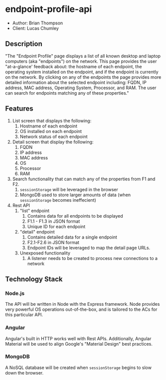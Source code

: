 # endpoint-profile-api

- Author: Brian Thompson
- Client: Lucas Chumley

## Description

"The "Endpoint Profile" page displays a list of all known desktop and laptop computers (aka 
"endpoints") on the network. This page provides the user "at-a-glance' feedback about: 
the hostname of each endpoint, the operating system installed on the endpoint, and if the 
endpoint is currently on the network. By clicking on any of the endpoints the page provides
 more detailed information about the selected endpoint including: FQDN, IP address, MAC address, 
 Operating System, Processor, and RAM. The user can search for endpoints matching any of these properties."
 
 ## Features
 
 1. List screen that displays the following:
    1. Hostname of each endpoint
    2. OS installed on each endpoint
    3. Network status of each endpoint
 2. Detail screen that display the following:
    1. FQDN
    2. IP address
    3. MAC address
    4. OS
    5. Processor
    6. RAM
 3. Search functionality that can match any of the properties from F1 and F2.
    1. `sessionStorage` will be leveraged in the browser
    2. MongoDB used to store larger amounts of data (when `sessionStorage` becomes ineffecient)
 4. Rest API
    1. "list" endpoint
        1. Contains data for all endpoints to be displayed
        2. F1.1 - F1.3 in JSON format
        3. Unique ID for each endpoint
    2. "detail" endpoint
        1. Contains detailed data for a single endpoint
        2. F2.1-F2.6 in JSON format
        3. Endpoint IDs will be leveraged to map the detail page URLs.
    3. Unexposed functionality
        1. A listener needs to be created to process new connections to a network 
 
 ## Technology Stack
 
 ### Node.js

The API will be written in Node with the Express framework.  Node provides very powerful OS operations 
out-of-the-box, and is tailored to the ACs for this particular API.
 
 ### Angular
 
 Angular's built in HTTP works well with Rest APIs.  Additionally, Angular Material will be used to align
 Google's "Material Design" best practices.
 
 ### MongoDB
 
 A NoSQL database will be created when `sessionStorage` begins to slow down the browser.
 
 